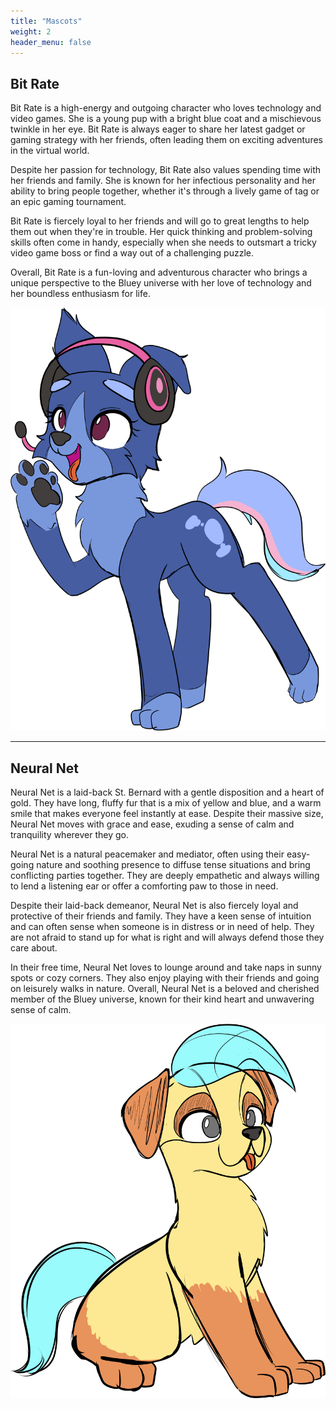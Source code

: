 ```yaml
---
title: "Mascots"
weight: 2
header_menu: false
---
```


## Bit Rate

Bit Rate is a high-energy and outgoing character who loves technology and video games. She is a young pup with a bright blue coat and a mischievous twinkle in her eye. Bit Rate is always eager to share her latest gadget or gaming strategy with her friends, often leading them on exciting adventures in the virtual world.

Despite her passion for technology, Bit Rate also values spending time with her friends and family. She is known for her infectious personality and her ability to bring people together, whether it's through a lively game of tag or an epic gaming tournament.

Bit Rate is fiercely loyal to her friends and will go to great lengths to help them out when they're in trouble. Her quick thinking and problem-solving skills often come in handy, especially when she needs to outsmart a tricky video game boss or find a way out of a challenging puzzle.

Overall, Bit Rate is a fun-loving and adventurous character who brings a unique perspective to the Bluey universe with her love of technology and her boundless enthusiasm for life.

![Bit Rate](images/BorderCollieBR2.png)

---

## Neural Net

Neural Net is a laid-back St. Bernard with a gentle disposition and a heart of gold. They have long, fluffy fur that is a mix of yellow and blue, and a warm smile that makes everyone feel instantly at ease. Despite their massive size, Neural Net moves with grace and ease, exuding a sense of calm and tranquility wherever they go.

Neural Net is a natural peacemaker and mediator, often using their easy-going nature and soothing presence to diffuse tense situations and bring conflicting parties together. They are deeply empathetic and always willing to lend a listening ear or offer a comforting paw to those in need.

Despite their laid-back demeanor, Neural Net is also fiercely loyal and protective of their friends and family. They have a keen sense of intuition and can often sense when someone is in distress or in need of help. They are not afraid to stand up for what is right and will always defend those they care about.

In their free time, Neural Net loves to lounge around and take naps in sunny spots or cozy corners. They also enjoy playing with their friends and going on leisurely walks in nature. Overall, Neural Net is a beloved and cherished member of the Bluey universe, known for their kind heart and unwavering sense of calm.

![Neural Net](images/BernardNet1.png)

